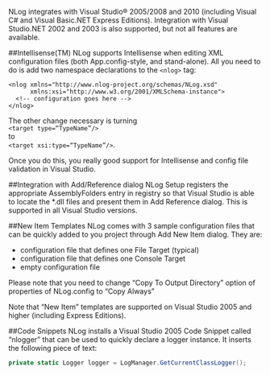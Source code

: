 NLog integrates with Visual Studio® 2005/2008 and 2010 (including Visual C# and Visual Basic.NET Express Editions). Integration with Visual Studio.NET 2002 and 2003 is also supported, but not all features are available.

##Intellisense(TM)
NLog supports Intellisense when editing XML configuration files (both App.config-style, and stand-alone). All you need to do is add two namespace declarations to the `<nlog>` tag:
```
<nlog xmlns="http://www.nlog-project.org/schemas/NLog.xsd" 
      xmlns:xsi="http://www.w3.org/2001/XMLSchema-instance"> 
  <!-- configuration goes here --> 
</nlog>
```

The other change necessary is turning  
`<target type=“TypeName”/>`  
to  
`<target xsi:type=“TypeName”/>`.

Once you do this, you really good support for Intellisense and config file validation in Visual Studio.


##Integration with Add/Reference dialog
NLog Setup registers the appropriate AssemblyFolders entry in registry so that Visual Studio is able to locate the *.dll files and present them in Add Reference dialog. This is supported in all Visual Studio versions.


##New Item Templates
NLog comes with 3 sample configuration files that can be quickly added to you project through Add New Item dialog. They are:
* configuration file that defines one File Target (typical)
* configuration file that defines one Console Target
* empty configuration file

Please note that you need to change “Copy To Output Directory” option of properties of NLog.config to “Copy Always”


Note that “New Item” templates are supported on Visual Studio 2005 and higher (including Express Editions).

##Code Snippets
NLog installs a Visual Studio 2005 Code Snippet called “nlogger” that can be used to quickly declare a logger instance. It inserts the following piece of text:
```csharp
private static Logger logger = LogManager.GetCurrentClassLogger();
```